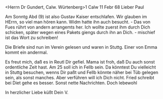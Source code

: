 <Herrn Dr Gundert, Calw. Würtenberg>1
 Calw 11 Febr 68
Lieber Paul

Am Sonntg Abd (9) ist also Gustav Kaiser entschlafen. Wir glauben im HErrn, so viel man hören kann. Widm hatte ihn auch besucht. - Das von Fues rührt von andern arrangemts her. Ich wollte zuerst ihm durch Dich schicken, später wegen eines Pakets giengs durch ihn an Dich. - mischief ist das Wort zu schreiben!

Die Briefe sind nun im Verein gelesen und waren in Stuttg. Einer von Emma kommt ein andermal.

Es freut mich, daß es in Reutl Dir gefiel. Mama ist froh, daß Du auch sonst ordentliche Zeit hast. Am 25 soll ich in Fellb sein. Da könntest Du vielleicht in Stuttg besuchen, wenns Dir paßt und Fellb könnte näher bei Tüb gelegen sein, als sonst manches. Aber verführen will ich Dich nicht. 
Fried schreibt bei Diet gehe es besser. Sonst nette Nachrichten. Doch lebewohl

 In herzlicher Liebe küßt
 Dein V.
